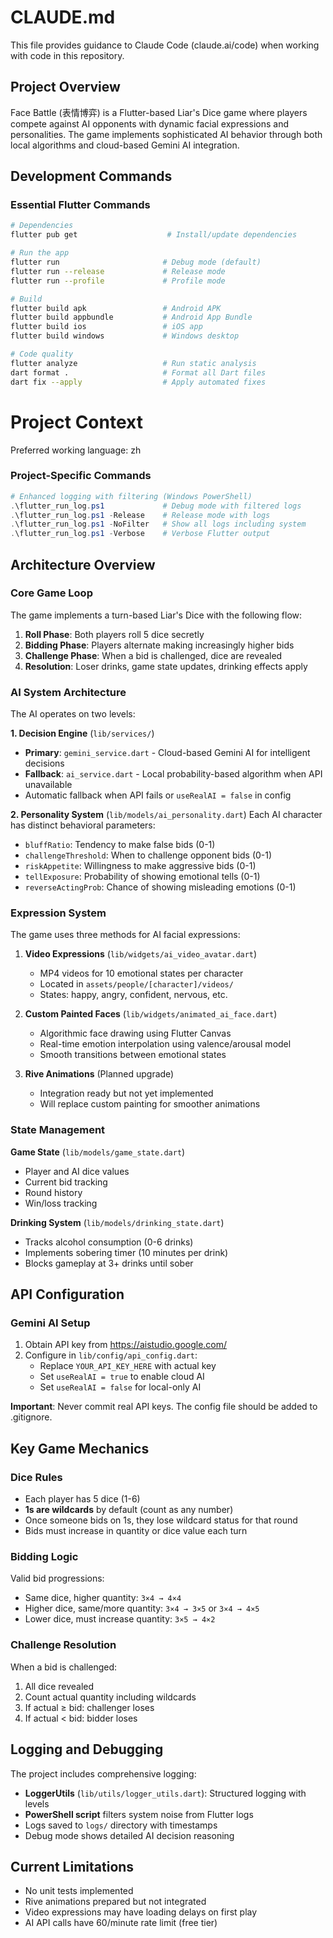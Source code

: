 # CLAUDE.md

This file provides guidance to Claude Code (claude.ai/code) when working with code in this repository.

## Project Overview

Face Battle (表情博弈) is a Flutter-based Liar's Dice game where players compete against AI opponents with dynamic facial expressions and personalities. The game implements sophisticated AI behavior through both local algorithms and cloud-based Gemini AI integration.

## Development Commands

### Essential Flutter Commands
```bash
# Dependencies
flutter pub get                    # Install/update dependencies

# Run the app
flutter run                       # Debug mode (default)
flutter run --release             # Release mode
flutter run --profile             # Profile mode

# Build
flutter build apk                 # Android APK
flutter build appbundle           # Android App Bundle  
flutter build ios                 # iOS app
flutter build windows             # Windows desktop

# Code quality
flutter analyze                   # Run static analysis
dart format .                     # Format all Dart files
dart fix --apply                  # Apply automated fixes
```
# Project Context
Preferred working language: zh

### Project-Specific Commands
```powershell
# Enhanced logging with filtering (Windows PowerShell)
.\flutter_run_log.ps1             # Debug mode with filtered logs
.\flutter_run_log.ps1 -Release    # Release mode with logs
.\flutter_run_log.ps1 -NoFilter   # Show all logs including system
.\flutter_run_log.ps1 -Verbose    # Verbose Flutter output
```

## Architecture Overview

### Core Game Loop
The game implements a turn-based Liar's Dice with the following flow:
1. **Roll Phase**: Both players roll 5 dice secretly
2. **Bidding Phase**: Players alternate making increasingly higher bids
3. **Challenge Phase**: When a bid is challenged, dice are revealed
4. **Resolution**: Loser drinks, game state updates, drinking effects apply

### AI System Architecture

The AI operates on two levels:

**1. Decision Engine** (`lib/services/`)
- **Primary**: `gemini_service.dart` - Cloud-based Gemini AI for intelligent decisions
- **Fallback**: `ai_service.dart` - Local probability-based algorithm when API unavailable
- Automatic fallback when API fails or `useRealAI = false` in config

**2. Personality System** (`lib/models/ai_personality.dart`)
Each AI character has distinct behavioral parameters:
- `bluffRatio`: Tendency to make false bids (0-1)
- `challengeThreshold`: When to challenge opponent bids (0-1)  
- `riskAppetite`: Willingness to make aggressive bids (0-1)
- `tellExposure`: Probability of showing emotional tells (0-1)
- `reverseActingProb`: Chance of showing misleading emotions (0-1)

### Expression System

The game uses three methods for AI facial expressions:

1. **Video Expressions** (`lib/widgets/ai_video_avatar.dart`)
   - MP4 videos for 10 emotional states per character
   - Located in `assets/people/[character]/videos/`
   - States: happy, angry, confident, nervous, etc.

2. **Custom Painted Faces** (`lib/widgets/animated_ai_face.dart`)
   - Algorithmic face drawing using Flutter Canvas
   - Real-time emotion interpolation using valence/arousal model
   - Smooth transitions between emotional states

3. **Rive Animations** (Planned upgrade)
   - Integration ready but not yet implemented
   - Will replace custom painting for smoother animations

### State Management

**Game State** (`lib/models/game_state.dart`)
- Player and AI dice values
- Current bid tracking
- Round history
- Win/loss tracking

**Drinking System** (`lib/models/drinking_state.dart`)
- Tracks alcohol consumption (0-6 drinks)
- Implements sobering timer (10 minutes per drink)
- Blocks gameplay at 3+ drinks until sober

## API Configuration

### Gemini AI Setup
1. Obtain API key from https://aistudio.google.com/
2. Configure in `lib/config/api_config.dart`:
   - Replace `YOUR_API_KEY_HERE` with actual key
   - Set `useRealAI = true` to enable cloud AI
   - Set `useRealAI = false` for local-only AI

**Important**: Never commit real API keys. The config file should be added to .gitignore.

## Key Game Mechanics

### Dice Rules
- Each player has 5 dice (1-6)
- **1s are wildcards** by default (count as any number)
- Once someone bids on 1s, they lose wildcard status for that round
- Bids must increase in quantity or dice value each turn

### Bidding Logic
Valid bid progressions:
- Same dice, higher quantity: `3×4 → 4×4`
- Higher dice, same/more quantity: `3×4 → 3×5` or `3×4 → 4×5`  
- Lower dice, must increase quantity: `3×5 → 4×2`

### Challenge Resolution
When a bid is challenged:
1. All dice revealed
2. Count actual quantity including wildcards
3. If actual ≥ bid: challenger loses
4. If actual < bid: bidder loses

## Logging and Debugging

The project includes comprehensive logging:
- **LoggerUtils** (`lib/utils/logger_utils.dart`): Structured logging with levels
- **PowerShell script** filters system noise from Flutter logs
- Logs saved to `logs/` directory with timestamps
- Debug mode shows detailed AI decision reasoning

## Current Limitations

- No unit tests implemented
- Rive animations prepared but not integrated
- Video expressions may have loading delays on first play
- AI API calls have 60/minute rate limit (free tier)